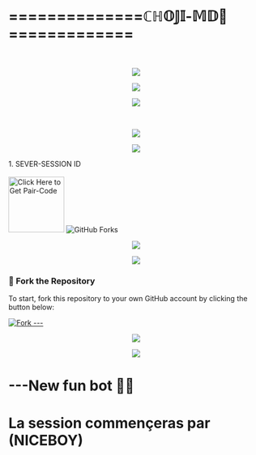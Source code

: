 # ==============ℂℍ𝕆𝕁𝕀-𝕄𝔻👑============= 
 <br/>
</div>
<p align="center">
  <img src="https://i.imgur.com/LyHic3i.gif" />
</p>
<p align="center">
  <img src="https://i.imgur.com/LyHic3i.gif" />
</p>

<p align="center">
  <img src="https://files.catbox.moe/9xox1g.jpg" />
</p>

<br/>
<p align="center">
  <img src="https://i.imgur.com/LyHic3i.gif" />
</p>
<p align="center">
  <img src="https://i.imgur.com/LyHic3i.gif" />
</p>
1. SEVER-SESSION ID
   <br/>
   <br/>
<a href="https://nice-boy-pair.onrender.com"><img src="https://img.shields.io/badge/SESSION_ID-blue" alt="Click Here to Get Pair-Code" width="110"></a>

<img src="https://img.shields.io/github/forks/Azahacko/---?style=flat&color=1E88E5&logo=github&logoColor=white&label=Forks" alt="GitHub Forks" />


<p align="center">
  <img src="https://i.imgur.com/LyHic3i.gif" />
</p>
<p align="center">
  <img src="https://i.imgur.com/LyHic3i.gif" />
</p>

### 🚀 Fork the Repository

To start, fork this repository to your own GitHub account by clicking the button below:


<a href="https://github.com/Azahacko/---/fork"><img src="https://img.shields.io/github/forks/Azahacko/---?style=for-the-badge&logo=github&color=4c1&label=Fork%20---" alt="Fork ---" /></a>

<p align="center">
  <img src="https://i.imgur.com/LyHic3i.gif" />
</p>
<p align="center">
  <img src="https://i.imgur.com/LyHic3i.gif" />
</p>


# ---New fun bot 💎😏

# La session commençeras par (NICEBOY)
